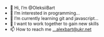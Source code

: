 - 👋 Hi, I’m @OleksiiBart
- 👀 I’m interested in programming...
- 🌱 I’m currently learning git and javascript...
- 💞️ I want to work together to gain new skills
- 📫 How to reach me ...alexbart@ukr.net

<!---
OleksiiBart/OleksiiBart is a ✨ special ✨ repository because its `README.md` (this file) appears on your GitHub profile.
You can click the Preview link to take a look at your changes.
--->
